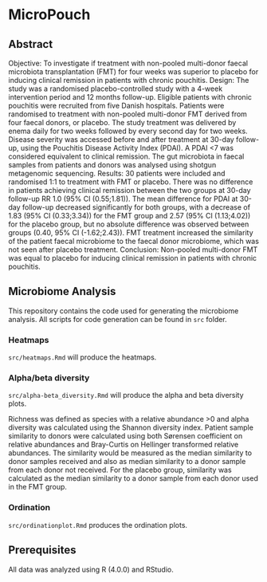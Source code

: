 # MicroPouch

## Abstract
Objective: To investigate if treatment with non-pooled multi-donor faecal microbiota transplantation (FMT) for four weeks was superior to placebo for inducing clinical remission in patients with chronic pouchitis. 
Design: The study was a randomised placebo-controlled study with a 4-week intervention period and 12 months follow-up. Eligible patients with chronic pouchitis were recruited from five Danish hospitals. Patients were randomised to treatment with non-pooled multi-donor FMT derived from four faecal donors, or placebo. The study treatment was delivered by enema daily for two weeks followed by every second day for two weeks. Disease severity was accessed before and after treatment at 30-day follow-up, using the Pouchitis Disease Activity Index (PDAI). A PDAI <7 was considered equivalent to clinical remission. The gut microbiota in faecal samples from patients and donors was analysed using shotgun metagenomic sequencing.
Results: 30 patients were included and randomised 1:1 to treatment with FMT or placebo. There was no difference in patients achieving clinical remission between the two groups at 30-day follow-up RR 1.0 (95% CI (0.55;1.81)). The mean difference for PDAI at 30-day follow-up decreased significantly for both groups, with a decrease of 1.83 (95% CI (0.33;3.34)) for the FMT group and 2.57 (95% CI (1.13;4.02)) for the placebo group, but no absolute difference was observed between groups (0.40, 95% CI (-1.62;2.43)). FMT treatment increased the similarity of the patient faecal microbiome to the faecal donor microbiome, which was not seen after placebo treatment.
Conclusion: Non-pooled multi-donor FMT was equal to placebo for inducing clinical remission in patients with chronic pouchitis. 

## Microbiome Analysis

This repository contains the code used for generating the microbiome analysis. All scripts for code generation can be found in `src` folder.

### Heatmaps

`src/heatmaps.Rmd` will produce the heatmaps.

### Alpha/beta diversity

`src/alpha-beta_diversity.Rmd` will produce the alpha and beta diversity plots.

Richness was defined as species with a relative abundance >0 and alpha diversity was calculated using the Shannon diversity index. Patient sample similarity to donors were calculated using both Sørensen coefficient on relative abundances and Bray-Curtis on Hellinger transformed relative abundances. The similarity would be measured as the median similarity to donor samples received and also as median similarity to a donor sample from each donor not received. For the placebo group, similarity was calculated as the median similarity to a donor sample from each donor used in the FMT group.

### Ordination

`src/ordinationplot.Rmd` produces the ordination plots.

## Prerequisites
All data was analyzed using R (4.0.0) and RStudio.

